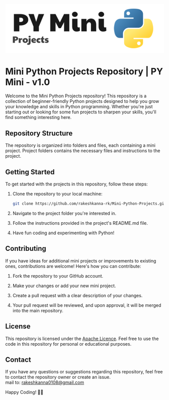 ![LOGO](PY%20Mini.png)

# Mini Python Projects Repository | PY Mini - v1.0

Welcome to the Mini Python Projects repository! This repository is a collection of beginner-friendly Python projects designed to help you grow your knowledge and skills in Python programming. Whether you're just starting out or looking for some fun projects to sharpen your skills, you'll find something interesting here.

## Repository Structure

The repository is organized into folders and files, each containing a mini project. Project folders contains the necessary files and instructions to the project.

## Getting Started

To get started with the projects in this repository, follow these steps:

1. Clone the repository to your local machine:

    ```bash
    git clone https://github.com/rakeshkanna-rk/Mini-Python-Projects.git
    ```

2. Navigate to the project folder you're interested in.

3. Follow the instructions provided in the project's README.md file.

4. Have fun coding and experimenting with Python!

## Contributing

If you have ideas for additional mini projects or improvements to existing ones, contributions are welcome! Here's how you can contribute:

1. Fork the repository to your GitHub account.

2. Make your changes or add your new mini project.

3. Create a pull request with a clear description of your changes.

4. Your pull request will be reviewed, and upon approval, it will be merged into the main repository.

## License

This repository is licensed under the [Apache Licence](LICENSE). Feel free to use the code in this repository for personal or educational purposes.

## Contact

If you have any questions or suggestions regarding this repository, feel free to contact the repository owner or create an issue.  
mail to: rakeshkanna0108@gmail.com

Happy Coding! 🐍✨
